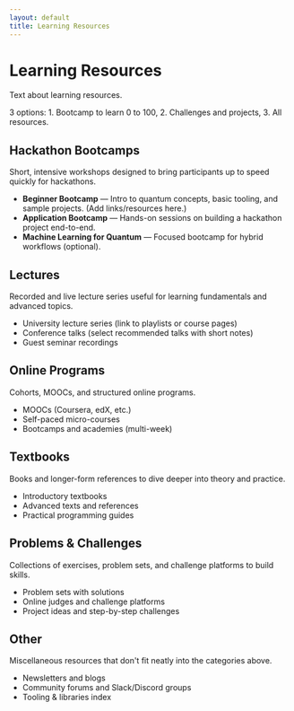 ```yaml
---
layout: default
title: Learning Resources
---
```


<main>
  <h1>Learning Resources</h1>
</main>

<section>
  <p>
    Text about learning resources.
  </p>
  <p>
    3 options: 1. Bootcamp to learn 0 to 100, 2. Challenges and projects, 3. All resources.
  </p>
</section>

<!-- Hackathon Bootcamps -->
<section id="bootcamps">
  <h2>Hackathon Bootcamps</h2>
  <p>Short, intensive workshops designed to bring participants up to speed quickly for hackathons.</p>
  <ul>
    <li><strong>Beginner Bootcamp</strong> — Intro to quantum concepts, basic tooling, and sample projects. (Add links/resources here.)</li>
    <li><strong>Application Bootcamp</strong> — Hands-on sessions on building a hackathon project end-to-end.</li>
    <li><strong>Machine Learning for Quantum</strong> — Focused bootcamp for hybrid workflows (optional).</li>
  </ul>
</section>

<!-- Lectures -->
<section id="lectures">
  <h2>Lectures</h2>
  <p>Recorded and live lecture series useful for learning fundamentals and advanced topics.</p>
  <ul>
    <li>University lecture series (link to playlists or course pages)</li>
    <li>Conference talks (select recommended talks with short notes)</li>
    <li>Guest seminar recordings</li>
  </ul>
</section>

<!-- Online Programs -->
<section id="online-programs">
  <h2>Online Programs</h2>
  <p>Cohorts, MOOCs, and structured online programs.</p>
  <ul>
    <li>MOOCs (Coursera, edX, etc.)</li>
    <li>Self-paced micro-courses</li>
    <li>Bootcamps and academies (multi-week)</li>
  </ul>
</section>

<!-- Textbooks -->
<section id="textbooks">
  <h2>Textbooks</h2>
  <p>Books and longer-form references to dive deeper into theory and practice.</p>
  <ul>
    <li>Introductory textbooks</li>
    <li>Advanced texts and references</li>
    <li>Practical programming guides</li>
  </ul>
</section>

<!-- Problems -->
<section id="problems">
  <h2>Problems & Challenges</h2>
  <p>Collections of exercises, problem sets, and challenge platforms to build skills.</p>
  <ul>
    <li>Problem sets with solutions</li>
    <li>Online judges and challenge platforms</li>
    <li>Project ideas and step-by-step challenges</li>
  </ul>
</section>

<!-- Other -->
<section id="other-resources">
  <h2>Other</h2>
  <p>Miscellaneous resources that don't fit neatly into the categories above.</p>
  <ul>
    <li>Newsletters and blogs</li>
    <li>Community forums and Slack/Discord groups</li>
    <li>Tooling & libraries index</li>
  </ul>
</section>
